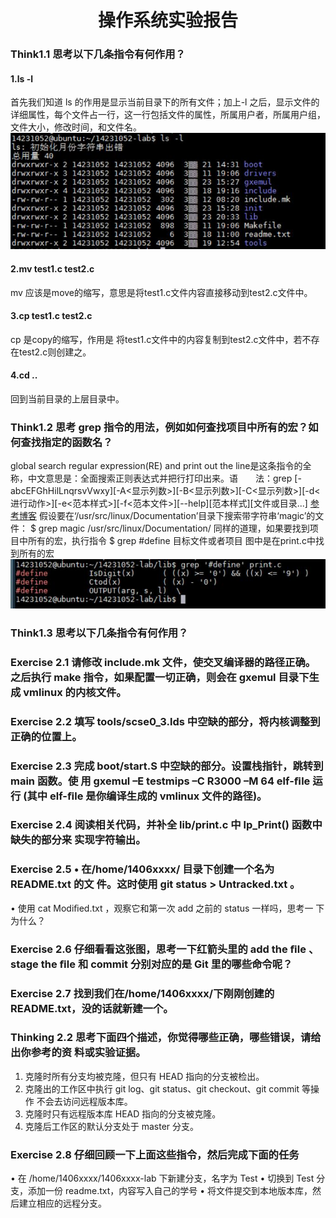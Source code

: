 #  <center>     操作系统实验报告<br>
### Think1.1 思考以下几条指令有何作用？
####  1.ls -l
首先我们知道 ls 的作用是显示当前目录下的所有文件；加上-l 之后，显示文件的详细属性，每个文件占一行，这一行包括文件的属性，所属用户者，所属用户组，文件大小，修改时间，和文件名。
![](https://github.com/Minwellcym/BUAA_MIPS_OS_DOC/blob/master/QQ%E6%88%AA%E5%9B%BE20160323204329.jpg)
####  2.mv test1.c test2.c
mv 应该是move的缩写，意思是将test1.c文件内容直接移动到test2.c文件中。
####  3.cp test1.c test2.c
cp 是copy的缩写，作用是 将test1.c文件中的内容复制到test2.c文件中，若不存在test2.c则创建之。
####  4.cd ..
回到当前目录的上层目录中。
### Think1.2 思考 grep 指令的用法，例如如何查找项目中所有的宏？如何查找指定的函数名？ 
global search regular expression(RE) and print out the line是这条指令的全称，中文意思是：全面搜索正则表达式并把行打印出来。语　　法：grep [-abcEFGhHilLnqrsvVwxy][-A<显示列数>][-B<显示列数>][-C<显示列数>][-d<进行动作>][-e<范本样式>][-f<范本文件>][--help][范本样式][文件或目录...]
[参考博客](http://blog.csdn.net/dysh1985/article/details/7571273)
假设要在‘/usr/src/linux/Documentation’目录下搜索带字符串‘magic’的文件：
 $ grep magic /usr/src/linux/Documentation/
 同样的道理，如果要找到项目中所有的宏，执行指令
$  grep #define 目标文件或者项目 
图中是在print.c中找到所有的宏
![](https://github.com/Minwellcym/BUAA_MIPS_OS_DOC/blob/master/QQ%E6%88%AA%E5%9B%BE20160323212322.jpg)
### Think1.3 思考以下几条指令有何作用？
### Exercise 2.1 请修改 include.mk 文件，使交叉编译器的路径正确。之后执行 make 指令，如果配置一切正确，则会在 gxemul 目录下生成 vmlinux 的内核文件。
### Exercise 2.2 填写 tools/scse0_3.lds 中空缺的部分，将内核调整到正确的位置上。
### Exercise 2.3 完成 boot/start.S 中空缺的部分。设置栈指针，跳转到 main 函数。使 用 gxemul –E testmips –C R3000 –M 64 elf-ﬁle 运行 (其中 elf-ﬁle 是你编译生成的 vmlinux 文件的路径)。 
### Exercise 2.4 阅读相关代码，并补全 lib/print.c 中 lp_Print() 函数中缺失的部分来 实现字符输出。 
### Exercise 2.5 • 在/home/1406xxxx/ 目录下创建一个名为 README.txt 的文 件。这时使用 git status > Untracked.txt 。
• 使用 cat Modiﬁed.txt ，观察它和第一次 add 之前的 status 一样吗，思考一 下为什么？

### Exercise 2.6 仔细看看这张图，思考一下红箭头里的 add the ﬁle 、stage the ﬁle 和 commit 分别对应的是 Git 里的哪些命令呢？
### Exercise 2.7 找到我们在/home/1406xxxx/下刚刚创建的 README.txt，没的话就新建一个。
### Thinking 2.2 思考下面四个描述，你觉得哪些正确，哪些错误，请给出你参考的资 料或实验证据。
1. 克隆时所有分支均被克隆，但只有 HEAD 指向的分支被检出。
2. 克隆出的工作区中执行 git log、git status、git checkout、git commit 等操作 不会去访问远程版本库。
3. 克隆时只有远程版本库 HEAD 指向的分支被克隆。
4. 克隆后工作区的默认分支处于 master 分支。
### Exercise 2.8 仔细回顾一下上面这些指令，然后完成下面的任务
• 在 /home/1406xxxx/1406xxxx-lab 下新建分支，名字为 Test
• 切换到 Test 分支，添加一份 readme.txt，内容写入自己的学号
• 将文件提交到本地版本库，然后建立相应的远程分支。

